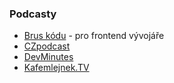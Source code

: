 ### Podcasty

* [Brus kódu](http://bruskodu.cz) - pro frontend vývojáře
* [CZpodcast](http://java.cz/article/czpodcast)
* [DevMinutes](http://devminutes.cz)
* [Kafemlejnek.TV](https://kafemlejnek.tv/)
